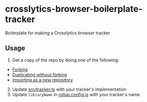 # crosslytics-browser-boilerplate-tracker
Boilerplate for making a Crosslytics browser tracker

## Usage
1. Get a copy of the repo by doing one of the following:
  - [Forking](#fork-destination-box)
  - [Duplicating without forking](https://help.github.com/articles/duplicating-a-repository/)
  - [Importing as a new repository](https://github.com/new/import)
2. Update [src/tracker.ts](src/tracker.ts) with your tracker's implementation
3. Update `libraryName` in [rollup.config.js](rollup.config.js) with your tracker's name